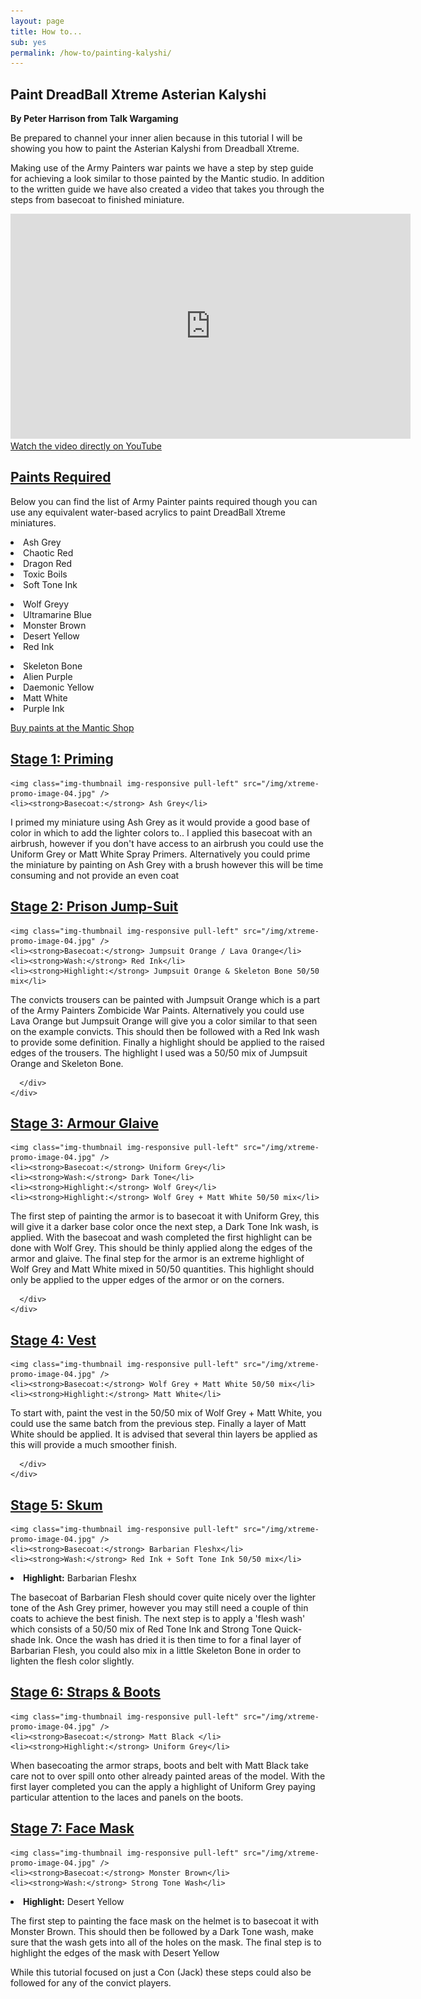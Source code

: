 ```yaml
---
layout: page
title: How to...
sub: yes
permalink: /how-to/painting-kalyshi/
---
```


<h2>Paint DreadBall Xtreme Asterian Kalyshi</h2>
<strong>By Peter Harrison from Talk Wargaming</strong>

Be prepared to channel your inner alien because in this tutorial I will be showing you how to paint the Asterian Kalyshi from Dreadball Xtreme.

Making use of the Army Painters war paints we have a step by step guide for achieving a look similar to those painted by the Mantic studio. In addition to the written guide we have also created a video that takes you through the steps from basecoat to finished miniature.

<iframe width="640" height="360" src="https://www.youtube.com/embed/rVGe-c6TFWs" frameborder="0" allowfullscreen></iframe>
<!-- leave this in for mobile users -->
<a class="btn btn-danger" target="_blank" href="https://www.youtube.com/watch?v=B8PJO4fee3k">Watch the video directly on YouTube</a>

<div class="panel-group" id="accordion" role="tablist" aria-multiselectable="true">
  <div class="panel panel-default">
    <div class="panel-heading" role="tab" id="headingOne">
      <h2 class="panel-title">
	<a data-toggle="collapse" data-parent="#accordion" href="#collapseOne" aria-expanded="true" aria-controls="collapseOne">
	  Paints Required
	</a>
      </h2>
    </div>
    <div id="collapseOne" class="panel-collapse collapse" role="tabpanel" aria-labelledby="headingOne">
      <div class="panel-body">

Below you can find the list of Army Painter paints required though you can use any equivalent water-based acrylics to paint DreadBall Xtreme miniatures. 

<!-- Content Row -->
<div class="row">
<div class="col-md-4">
<p><li>Ash Grey</li>
<li>Chaotic Red</li>
<li>Dragon Red</li>
<li>Toxic Boils</li>
<li>Soft Tone Ink </li></p>
</div>
<!-- /.col-md-4 -->
 <div class="col-md-4">
<p><li>Wolf Greyy</li>
<li>Ultramarine Blue</li>
<li>Monster Brown</li>
<li>Desert Yellow</li>
<li>Red Ink</li></p>
</div>
<!-- /.col-md-4 -->
 <div class="col-md-4">
<p><li>Skeleton Bone</li>
<li>Alien Purple</li>
<li>Daemonic Yellow</li>
<li>Matt White</li>
<li>Purple Ink</li></p>
</div>
<!-- /.col-md-4 -->
 
<p><a href="http://www.manticgames.com/mantic-shop.html" class="btn btn-danger">Buy paints at the Mantic Shop</a></p>

</div>
<!-- /.row -->
     </div>
    </div>
  </div>
  <div class="panel panel-default">
    <div class="panel-heading" role="tab" id="headingTwo">
      <h2 class="panel-title">
        <a class="collapsed" data-toggle="collapse" data-parent="#accordion" href="#collapseTwo" aria-expanded="false" aria-controls="collapseTwo">
          Stage 1: Priming
        </a>
      </h2>
    </div>
    <div id="collapseTwo" class="panel-collapse collapse" role="tabpanel" aria-labelledby="headingTwo">
      <div class="panel-body">
      
    <img class="img-thumbnail img-responsive pull-left" src="/img/xtreme-promo-image-04.jpg" />
    <li><strong>Basecoat:</strong> Ash Grey</li>


I primed my miniature using Ash Grey as it would provide a good base of color in which to add the lighter colors to.. I applied this basecoat with an airbrush, however if you don't have access to an airbrush you could use the Uniform Grey or Matt White Spray Primers. Alternatively you could prime the miniature by painting on Ash Grey with a brush however this will be time consuming and not provide an even coat
      </div>
    </div>
  </div>
<div class="panel panel-default">
    <div class="panel-heading" role="tab" id="headingThree">
      <h2 class="panel-title">
        <a class="collapsed" data-toggle="collapse" data-parent="#accordion" href="#collapseThree" aria-expanded="false" aria-controls="collapseThree">
          Stage 2: Prison Jump-Suit
        </a>
      </h2>
    </div>
    <div id="collapseThree" class="panel-collapse collapse" role="tabpanel" aria-labelledby="headingThree">
      <div class="panel-body">
      
    <img class="img-thumbnail img-responsive pull-left" src="/img/xtreme-promo-image-04.jpg" />
    <li><strong>Basecoat:</strong> Jumpsuit Orange / Lava Orange</li>
    <li><strong>Wash:</strong> Red Ink</li>
    <li><strong>Highlight:</strong> Jumpsuit Orange & Skeleton Bone 50/50 mix</li>


The convicts trousers can be painted with Jumpsuit Orange which is a part of the Army Painters Zombicide War Paints. Alternatively you could use Lava Orange but Jumpsuit Orange will give you a color similar to that seen on the example convicts. This should then be followed with a Red Ink wash to provide some definition. Finally a highlight should be applied to the raised edges of the trousers. The highlight I used was a 50/50 mix of Jumpsuit Orange and Skeleton Bone. 

      </div>
    </div>
  </div>
<div class="panel panel-default">
    <div class="panel-heading" role="tab" id="headingFour">
      <h2 class="panel-title">
        <a class="collapsed" data-toggle="collapse" data-parent="#accordion" href="#collapseFour" aria-expanded="false" aria-controls="collapseFour">
          Stage 3: Armour Glaive
        </a>
      </h2>
    </div>
    <div id="collapseFour" class="panel-collapse collapse" role="tabpanel" aria-labelledby="headingFour">
      <div class="panel-body">
     
    <img class="img-thumbnail img-responsive pull-left" src="/img/xtreme-promo-image-04.jpg" />
    <li><strong>Basecoat:</strong> Uniform Grey</li>
    <li><strong>Wash:</strong> Dark Tone</li>
    <li><strong>Highlight:</strong> Wolf Grey</li>
    <li><strong>Highlight:</strong> Wolf Grey + Matt White 50/50 mix</li>


The first step of painting the armor is to basecoat it with Uniform Grey, this will give it a darker base color once the next step, a Dark Tone Ink wash, is applied. With the basecoat and wash completed the first highlight can be done with Wolf Grey. This should be thinly applied along the edges of the armor and glaive. The final step for the armor is an extreme highlight of Wolf Grey and Matt White mixed in 50/50 quantities. This highlight should only be applied to the upper edges of the armor or on the corners.

      </div>
    </div>
  </div>
 <div class="panel panel-default">
    <div class="panel-heading" role="tab" id="headingFive">
      <h2 class="panel-title">
        <a class="collapsed" data-toggle="collapse" data-parent="#accordion" href="#collapseFive" aria-expanded="false" aria-controls="collapseFive">
	 Stage 4: Vest
        </a>
      </h2>
    </div>
    <div id="collapseFive" class="panel-collapse collapse" role="tabpanel" aria-labelledby="headingFive">
      <div class="panel-body">
     
    <img class="img-thumbnail img-responsive pull-left" src="/img/xtreme-promo-image-04.jpg" />
    <li><strong>Basecoat:</strong> Wolf Grey + Matt White 50/50 mix</li>
    <li><strong>Highlight:</strong> Matt White</li>
 
To start with, paint the vest in the 50/50 mix of Wolf Grey + Matt White, you could use the same batch from the previous step. Finally a layer of Matt White should be applied. It is advised that several thin layers be applied as this will provide a much smoother finish.

      </div>
    </div>
  </div>
 <div class="panel panel-default">
    <div class="panel-heading" role="tab" id="headingSix">
      <h2 class="panel-title">
        <a class="collapsed" data-toggle="collapse" data-parent="#accordion" href="#collapseSix" aria-expanded="false" aria-controls="collapseSix">
	 Stage 5: Skum
       </a>
      </h2>
    </div>
    <div id="collapseSix" class="panel-collapse collapse" role="tabpanel" aria-labelledby="headingSix">
      <div class="panel-body">
     
    <img class="img-thumbnail img-responsive pull-left" src="/img/xtreme-promo-image-04.jpg" />
    <li><strong>Basecoat:</strong> Barbarian Fleshx</li>
    <li><strong>Wash:</strong> Red Ink + Soft Tone Ink 50/50 mix</li>
   <li><strong>Highlight:</strong> Barbarian Fleshx</li>

The basecoat of Barbarian Flesh should cover quite nicely over the lighter tone of the Ash Grey primer, however you may still need a couple of thin coats to achieve the best finish. The next step is to apply a 'flesh wash' which consists of a 50/50  mix of Red Tone Ink and Strong Tone Quick-shade Ink. Once the wash has dried it is then time to for a final layer of Barbarian Flesh, you could also mix in a little Skeleton Bone in order to lighten the flesh color slightly.
</div>
    </div>
  </div>
 <div class="panel panel-default">
    <div class="panel-heading" role="tab" id="headingSeven">
      <h2 class="panel-title">
        <a class="collapsed" data-toggle="collapse" data-parent="#accordion" href="#collapseSeven" aria-expanded="false" aria-controls="collapseSeven">
	 Stage 6: Straps & Boots
	</a>
      </h2>
    </div>
    <div id="collapseSeven" class="panel-collapse collapse" role="tabpanel" aria-labelledby="headingSeven">
      <div class="panel-body">
     
    <img class="img-thumbnail img-responsive pull-left" src="/img/xtreme-promo-image-04.jpg" />
    <li><strong>Basecoat:</strong> Matt Black </li>
    <li><strong>Highlight:</strong> Uniform Grey</li>
 
When basecoating the armor straps, boots and belt with Matt Black take care not to over spill onto other already painted areas of the model. With the first layer completed you can the apply a highlight of Uniform Grey paying particular attention to the laces and panels on the boots.
</div>
    </div>
  </div>
 <div class="panel panel-default">
    <div class="panel-heading" role="tab" id="headingEight">
      <h2 class="panel-title">
        <a class="collapsed" data-toggle="collapse" data-parent="#accordion" href="#collapseEight" aria-expanded="false" aria-controls="collapseEight">
	 Stage 7: Face Mask
	</a>
      </h2>
    </div>
    <div id="collapseEight" class="panel-collapse collapse" role="tabpanel" aria-labelledby="headingEight">
      <div class="panel-body">
     
    <img class="img-thumbnail img-responsive pull-left" src="/img/xtreme-promo-image-04.jpg" />
    <li><strong>Basecoat:</strong> Monster Brown</li>
    <li><strong>Wash:</strong> Strong Tone Wash</li>
   <li><strong>Highlight:</strong> Desert Yellow</li>

The first step to painting the face mask on the helmet is to basecoat it with Monster Brown.  This should then be followed by a Dark Tone wash, make sure that the wash gets into all of the holes on the mask. The final step is to highlight the edges of the mask with Desert Yellow

While this tutorial focused on just a Con (Jack) these steps could also be followed for any of the convict players. 
